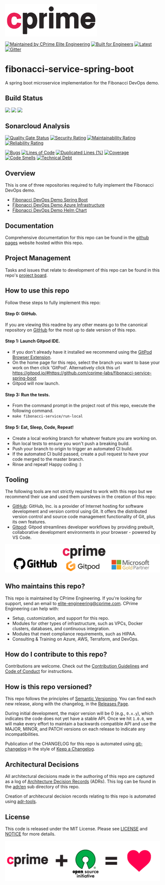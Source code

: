 <a href="https://cprime.com/" target="_blank">
<img src=".assets/cprime-logo.png" width="300" />
</a>

[![Maintained by CPrime Elite Engineering](https://img.shields.io/badge/maintained%20by-cprime%20elite%20engineering-ED1846)](https://cprime.com/) 
[![Built for Engineers](https://img.shields.io/badge/project-fibonacci%20devops%20demo-ED1846)](https://github.com/cprimeinc)
[![Latest](https://img.shields.io/badge/latest-0.0.0-ED1846)](../../releases)
[![Gitter](https://badges.gitter.im/Cprime-Engineering/community.svg)](https://gitter.im/Cprime-Engineering/community?utm_source=badge&utm_medium=badge&utm_campaign=pr-badge)

# fibonacci-service-spring-boot
A spring boot microservice implementation for the Fibonacci DevOps demo.

## Build Status

![](https://github.com/cprime-labs/fibonacci-service-spring-boot/actions/workflows/unit-test.yml/badge.svg)
![](https://github.com/cprime-labs/fibonacci-service-spring-boot/actions/workflows/sonarcloud-analysis.yml/badge.svg)
![](https://github.com/cprime-labs/fibonacci-service-spring-boot/actions/workflows/publish.yml/badge.svg)


## Sonarcloud Analysis

[![Quality Gate Status](https://sonarcloud.io/api/project_badges/measure?project=cprime-labs_fibonacci-service-spring-boot&metric=alert_status)](https://sonarcloud.io/dashboard?id=cprime-labs_fibonacci-service-spring-boot)
[![Security Rating](https://sonarcloud.io/api/project_badges/measure?project=cprime-labs_fibonacci-service-spring-boot&metric=security_rating)](https://sonarcloud.io/dashboard?id=cprime-labs_fibonacci-service-spring-boot)
[![Maintainability Rating](https://sonarcloud.io/api/project_badges/measure?project=cprime-labs_fibonacci-service-spring-boot&metric=sqale_rating)](https://sonarcloud.io/dashboard?id=cprime-labs_fibonacci-service-spring-boot)
[![Reliability Rating](https://sonarcloud.io/api/project_badges/measure?project=cprime-labs_fibonacci-service-spring-boot&metric=reliability_rating)](https://sonarcloud.io/dashboard?id=cprime-labs_fibonacci-service-spring-boot)

[![Bugs](https://sonarcloud.io/api/project_badges/measure?project=cprime-labs_fibonacci-service-spring-boot&metric=bugs)](https://sonarcloud.io/dashboard?id=cprime-labs_fibonacci-service-spring-boot)
[![Lines of Code](https://sonarcloud.io/api/project_badges/measure?project=cprime-labs_fibonacci-service-spring-boot&metric=ncloc)](https://sonarcloud.io/dashboard?id=cprime-labs_fibonacci-service-spring-boot)
[![Duplicated Lines (%)](https://sonarcloud.io/api/project_badges/measure?project=cprime-labs_fibonacci-service-spring-boot&metric=duplicated_lines_density)](https://sonarcloud.io/dashboard?id=cprime-labs_fibonacci-service-spring-boot)
[![Coverage](https://sonarcloud.io/api/project_badges/measure?project=cprime-labs_fibonacci-service-spring-boot&metric=coverage)](https://sonarcloud.io/dashboard?id=cprime-labs_fibonacci-service-spring-boot)
[![Code Smells](https://sonarcloud.io/api/project_badges/measure?project=cprime-labs_fibonacci-service-spring-boot&metric=code_smells)](https://sonarcloud.io/dashboard?id=cprime-labs_fibonacci-service-spring-boot)
[![Technical Debt](https://sonarcloud.io/api/project_badges/measure?project=cprime-labs_fibonacci-service-spring-boot&metric=sqale_index)](https://sonarcloud.io/dashboard?id=cprime-labs_fibonacci-service-spring-boot)

## Overview

This is one of three repositories required to fully implement the Fibonacci DevOps demo.

* [Fibonacci DevOps Demo Spring Boot](https://github.com/cprime-labs/fibonacci-service-spring-boot)
* [Fibonacci DevOps Demo Azure Infrastructure](https://github.com/cprime-labs/fibonacci-service-azure-infrastructure)
* [Fibonacci DevOps Demo Helm Chart](https://github.com/cprime-labs/fibonacci-service-helm-chart)

## Documentation

Comprehensive documentation for this repo can be found in the [github pages](https://cprime-labs.github.io/fibonacci-service-spring-boot/) website hosted within this repo.

## Project Management

Tasks and issues that relate to development of this repo can be found in this repo's [project board](https://github.com/cprime-labs/fibonacci-service-spring-boot/projects/1).

## How to use this repo

Follow these steps to fully implement this repo:

#### Step 0: GitHub.
If you are viewing this readme by any other means go to the canonical repository on [GitHub](https://github.com/cprime-labs/fibonacci-service-spring-boot) for the most up to date version of this repo.

#### Step 1: Launch Gitpod IDE.
- If you don't already have it installed we recommend using the [GitPod Browser Extension](https://www.gitpod.io/docs/browser-extension/).
- On the home page for this repo, select the branch you want to base your work on then click 'GitPod'. Alternatively click this url https://gitpod.io/#https://github.com/cprime-labs/fibonacci-service-spring-boot
- Gitpod will now launch.

#### Step 3: Run the tests.
- From the command prompt in the project root of this repo, execute the following command.
- `make fibonacci-service/run-local`


#### Step 5: Eat, Sleep, Code, Repeat!
- Create a local working branch for whatever feature you are working on.
- Run local tests to ensure you won't push a breaking build.
- Push your branch to origin to trigger an automated CI build.
- If the automated CI build passed, create a pull request to have your code merged to the master branch.
- Rinse and repeat! Happy coding :)


## Tooling

The following tools are not strictly required to work with this repo but we recommend their use and used them oursleves in the creation of this repo:
- [GitHub](https://GitHub.com): GitHub, Inc. is a provider of Internet hosting for software development and version control using Git. It offers the distributed version control and source code management functionality of Git, plus its own features. 
- [Gitpod](https://www.gitpod.io/): Gitpod streamlines developer workflows by providing prebuilt, collaborative development environments in your browser - powered by VS Code.

<a href="https://cprime.com/" target="_blank">
<img src=".assets/cp-gh-gp-ms-partner.png" />
</a>

## Who maintains this repo?

This repo is maintained by CPrime Engineering. If you're looking for support, send an email to [elite-engineering@cprime.com](mailto:elite-engineering@cprime.com?subject=Fibonacci%20DevOps%20Demo).
CPrime Engineering can help with:

- Setup, customization, and support for this repo.
- Modules for other types of infrastructure, such as VPCs, Docker clusters, databases, and continuous integration.
- Modules that meet compliance requirements, such as HIPAA.
- Consulting & Training on Azure, AWS, Terraform, and DevOps.

## How do I contribute to this repo?

Contributions are welcome. Check out the
[Contribution Guidelines](/CONTRIBUTING.md) and 
[Code of Conduct](/CONDUCT.md) for instructions.

## How is this repo versioned?

This repo follows the principles of [Semantic Versioning](http://semver.org/). You can find each new release,
along with the changelog, in the [Releases Page](../../releases).

During initial development, the major version will be 0 (e.g., `0.x.y`), which indicates the code does not yet have a
stable API. Once we hit `1.0.0`, we will make every effort to maintain a backwards compatible API and use the MAJOR,
MINOR, and PATCH versions on each release to indicate any incompatibilities.

Publication of the CHANGELOG for this repo is automated using [git-changelog](https://github.com/git-chglog/git-chglog) in the style of [Keep a Changelog](https://keepachangelog.com/en/1.0.0/).

## Architectural Decisions

All architectural decisions made in the authoring of this repo are captured as a log of [Architecture Decision Records](http://thinkrelevance.com/blog/2011/11/15/documenting-architecture-decisions) (ADRs). This log can be found in the [adr/en](adr/en) sub directory of this repo.

Creation of architecural decision records relating to this repo is automated using [adr-tools](https://github.com/npryce/adr-tools).

## License

This code is released under the MIT License. Please see [LICENSE](/LICENSE) and [NOTICE](/NOTICE) for more details.

<a href="https://opensource.org/" target="_blank">
<img src=".assets/cp-osi-love.png" />
</a>

